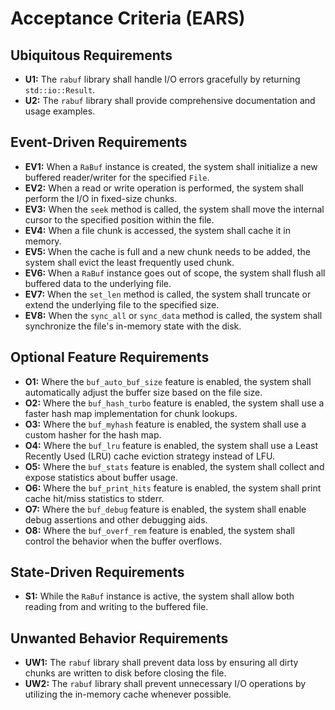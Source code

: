 # Acceptance Criteria (EARS)

## Ubiquitous Requirements

*   **U1:** The `rabuf` library shall handle I/O errors gracefully by returning `std::io::Result`.
*   **U2:** The `rabuf` library shall provide comprehensive documentation and usage examples.

## Event-Driven Requirements

*   **EV1:** When a `RaBuf` instance is created, the system shall initialize a new buffered reader/writer for the specified `File`.
*   **EV2:** When a read or write operation is performed, the system shall perform the I/O in fixed-size chunks.
*   **EV3:** When the `seek` method is called, the system shall move the internal cursor to the specified position within the file.
*   **EV4:** When a file chunk is accessed, the system shall cache it in memory.
*   **EV5:** When the cache is full and a new chunk needs to be added, the system shall evict the least frequently used chunk.
*   **EV6:** When a `RaBuf` instance goes out of scope, the system shall flush all buffered data to the underlying file.
*   **EV7:** When the `set_len` method is called, the system shall truncate or extend the underlying file to the specified size.
*   **EV8:** When the `sync_all` or `sync_data` method is called, the system shall synchronize the file's in-memory state with the disk.

## Optional Feature Requirements

*   **O1:** Where the `buf_auto_buf_size` feature is enabled, the system shall automatically adjust the buffer size based on the file size.
*   **O2:** Where the `buf_hash_turbo` feature is enabled, the system shall use a faster hash map implementation for chunk lookups.
*   **O3:** Where the `buf_myhash` feature is enabled, the system shall use a custom hasher for the hash map.
*   **O4:** Where the `buf_lru` feature is enabled, the system shall use a Least Recently Used (LRU) cache eviction strategy instead of LFU.
*   **O5:** Where the `buf_stats` feature is enabled, the system shall collect and expose statistics about buffer usage.
*   **O6:** Where the `buf_print_hits` feature is enabled, the system shall print cache hit/miss statistics to stderr.
*   **O7:** Where the `buf_debug` feature is enabled, the system shall enable debug assertions and other debugging aids.
*   **O8:** Where the `buf_overf_rem` feature is enabled, the system shall control the behavior when the buffer overflows.

## State-Driven Requirements

*   **S1:** While the `RaBuf` instance is active, the system shall allow both reading from and writing to the buffered file.

## Unwanted Behavior Requirements

*   **UW1:** The `rabuf` library shall prevent data loss by ensuring all dirty chunks are written to disk before closing the file.
*   **UW2:** The `rabuf` library shall prevent unnecessary I/O operations by utilizing the in-memory cache whenever possible.
